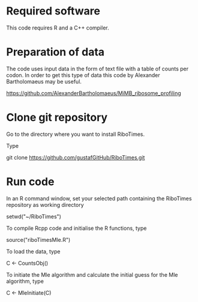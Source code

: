 # Required software

This code requires R and a C++ compiler.

# Preparation of data

The code uses input data in the form of text file with a table of counts per codon. In order to get this type of data this code by Alexander Bartholomaeus may be useful.

https://github.com/AlexanderBartholomaeus/MiMB_ribosome_profiling

# Clone git repository

Go to the directory where you want to install RiboTimes.

Type

git clone https://github.com/gustafGitHub/RiboTimes.git

# Run code

In an R command window, set your selected path containing the RiboTimes repository as working directory

setwd("~/RiboTimes")

To compile Rcpp code and initialise the R functions, type

source("riboTimesMle.R")

To load the data, type

C <- CountsObj()

To initiate the Mle algorithm and calculate the initial guess for the Mle algorithm, type

C <- MleInitiate(C)
